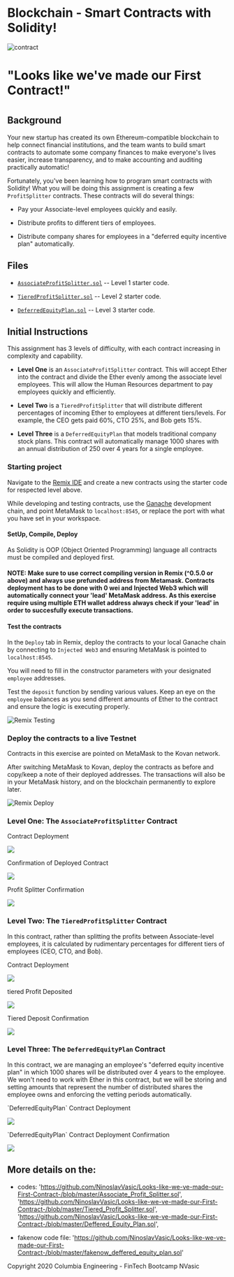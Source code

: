 <h1>Blockchain - Smart Contracts with Solidity! </h1>

![contract](https://image.shutterstock.com/z/stock-photo-two-hands-handshake-polygonal-low-poly-hud-illustration-smart-contract-agreement-blockchain-and-1161295627.jpg)

<h1> "Looks like we've made our First Contract!"<h1>



## Background

Your new startup has created its own Ethereum-compatible blockchain to help connect financial institutions, and the team wants to build smart contracts to automate some company finances to make everyone's lives easier, increase transparency, and to make accounting and auditing practically automatic!

Fortunately, you've been learning how to program smart contracts with Solidity! What you will be doing this assignment is creating a few `ProfitSplitter` contracts. These contracts will do several things:

* Pay your Associate-level employees quickly and easily.

* Distribute profits to different tiers of employees.

* Distribute company shares for employees in a "deferred equity incentive plan" automatically.

## Files

* [`AssociateProfitSplitter.sol`](Starter-Code/AssociateProfitSplitter.sol) -- Level 1 starter code.

* [`TieredProfitSplitter.sol`](Starter-Code/TieredProfitSplitter.sol) -- Level 2 starter code.

* [`DeferredEquityPlan.sol`](Starter-Code/DeferredEquityPlan.sol) -- Level 3 starter code.


## Initial Instructions

This assignment has 3 levels of difficulty, with each contract increasing in complexity and capability. 

* **Level One** is an `AssociateProfitSplitter` contract. This will accept Ether into the contract and divide the Ether evenly among the associate level employees. This will allow the Human Resources department to pay employees quickly and efficiently.

* **Level Two** is a `TieredProfitSplitter` that will distribute different percentages of incoming Ether to employees at different tiers/levels. For example, the CEO gets paid 60%, CTO 25%, and Bob gets 15%.

* **Level Three** is a `DeferredEquityPlan` that models traditional company stock plans. This contract will automatically manage 1000 shares with an annual distribution of 250 over 4 years for a single employee.

### Starting project

Navigate to the [Remix IDE](https://remix.ethereum.org) and create a new contracts  using the starter code for respected level above.

While developing and testing contracts, use the [Ganache](https://www.trufflesuite.com/ganache) development chain, and point MetaMask to `localhost:8545`, or replace the port with what you have set in your workspace.



#### SetUp, Compile, Deploy
As Solidity is OOP (Object Oriented Programming) language all contracts must be compiled and deployed first.

#### NOTE: Make sure to use correct compiling version in Remix (^0.5.0 or above) and always use prefunded address from Metamask. Contracts deployment has to be done with 0 wei and Injected Web3 which will automatically connect your 'lead' MetaMask address. As this exercise require using multiple ETH wallet address always check if your 'lead' in order to succesfully execute transactions.

#### Test the contracts

In the `Deploy` tab in Remix, deploy the contracts to your local Ganache chain by connecting to `Injected Web3` and ensuring MetaMask is pointed to `localhost:8545`.

You will need to fill in the constructor parameters with your designated `employee` addresses.

Test the `deposit` function by sending various values. Keep an eye on the `employee` balances as you send different amounts of Ether to the contract and ensure the logic is executing properly.

![Remix Testing](Images/remix-test.png)



### Deploy the contracts to a live Testnet

Contracts in this exercise are pointed on MetaMask to the Kovan network. 

After switching MetaMask to Kovan, deploy the contracts as before and copy/keep a note of their deployed addresses. The transactions will also be in your MetaMask history, and on the blockchain permanently to explore later.

![Remix Deploy](Images/remix-deploy.png)





### Level One: The `AssociateProfitSplitter` Contract




<p> Contract Deployment </p>

![](https://github.com/NinoslavVasic/Looks-like-we-ve-made-our-First-Contract-/blob/master/screenshots/01-Associate_Profit_Splitter_deployment.PNG)

<p> Confirmation of Deployed Contract </p>

![](https://github.com/NinoslavVasic/Looks-like-we-ve-made-our-First-Contract-/blob/master/screenshots/02-ass_contract_confirmed.PNG)

<p> Profit Splitter Confirmation </p> 

![](https://github.com/NinoslavVasic/Looks-like-we-ve-made-our-First-Contract-/blob/master/screenshots/Inked03-ass_profit_split_employess_confirmation_LI.jpg)




### Level Two: The `TieredProfitSplitter` Contract

In this contract, rather than splitting the profits between Associate-level employees, it is calculated by rudimentary percentages for different tiers of employees (CEO, CTO, and Bob).


<p> Contract Deployment </p>

![](https://github.com/NinoslavVasic/Looks-like-we-ve-made-our-First-Contract-/blob/master/screenshots/04-tiered_profit_splitter_deployment.PNG)

<p> tiered Profit Deposited </p>

![](https://github.com/NinoslavVasic/Looks-like-we-ve-made-our-First-Contract-/blob/master/screenshots/05-tiered_deposit.PNG)

<p> Tiered Deposit Confirmation </p> 

![](https://github.com/NinoslavVasic/Looks-like-we-ve-made-our-First-Contract-/blob/master/screenshots/Inked06-tiered_confirmation_LI.jpg)

   
### Level Three: The `DeferredEquityPlan` Contract

In this contract, we  are managing an employee's "deferred equity incentive plan" in which 1000 shares will be distributed over 4 years to the employee. We won't need to work with Ether in this contract, but we will be storing and setting amounts that represent the number of distributed shares the employee owns and enforcing the vetting periods automatically.

<p> `DeferredEquityPlan` Contract Deployment </p>

![](https://github.com/NinoslavVasic/Looks-like-we-ve-made-our-First-Contract-/blob/master/screenshots/07-deffered_deployment.PNG)

<p> `DeferredEquityPlan` Contract Deployment Confirmation </p>

![](https://github.com/NinoslavVasic/Looks-like-we-ve-made-our-First-Contract-/blob/master/screenshots/08-deffered_deployed_acc.PNG)








## More details on the:
   
   - codes: 
   'https://github.com/NinoslavVasic/Looks-like-we-ve-made-our-First-Contract-/blob/master/Associate_Profit_Splitter.sol',
   'https://github.com/NinoslavVasic/Looks-like-we-ve-made-our-First-Contract-/blob/master/Tiered_Profit_Splitter.sol',
   'https://github.com/NinoslavVasic/Looks-like-we-ve-made-our-First-Contract-/blob/master/Deffered_Equity_Plan.sol',
  
  - fakenow code file: 'https://github.com/NinoslavVasic/Looks-like-we-ve-made-our-First-Contract-/blob/master/fakenow_deffered_equity_plan.sol'
   




<footer>
    
Copyright 2020 Columbia Engineering - FinTech Bootcamp NVasic
    
    
</footer>




